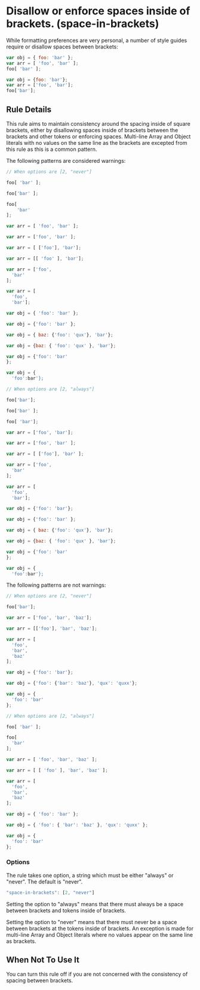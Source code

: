 # Disallow or enforce spaces inside of brackets. (space-in-brackets)

While formatting preferences are very personal, a number of style guides require or disallow spaces between brackets:

```js
var obj = { foo: 'bar' };
var arr = [ 'foo', 'bar' ];
foo[ 'bar' ];

var obj = {foo: 'bar'};
var arr = ['foo', 'bar'];
foo['bar'];
```

## Rule Details

This rule aims to maintain consistency around the spacing inside of square brackets, either by disallowing spaces inside of brackets between the brackets and other tokens or enforcing spaces. Multi-line Array and Object literals with no values on the same line as the brackets are excepted from this rule as this is a common pattern.

The following patterns are considered warnings:

```js
// When options are [2, "never"]

foo[ 'bar' ];

foo['bar' ];

foo[
    'bar'
];

var arr = [ 'foo', 'bar' ];

var arr = ['foo', 'bar' ];

var arr = [ ['foo'], 'bar'];

var arr = [[ 'foo' ], 'bar'];

var arr = ['foo', 
  'bar' 
];

var arr = [
  'foo', 
  'bar'];

var obj = { 'foo': 'bar' };

var obj = {'foo': 'bar' };

var obj = { baz: {'foo': 'qux'}, 'bar'};

var obj = {baz: { 'foo': 'qux' }, 'bar'};

var obj = {'foo': 'bar' 
};

var obj = {
  'foo':bar'};

// When options are [2, "always"]

foo['bar'];

foo['bar' ];

foo[ 'bar'];

var arr = ['foo', 'bar'];

var arr = ['foo', 'bar' ];

var arr = [ ['foo'], 'bar' ];

var arr = ['foo', 
  'bar' 
];

var arr = [
  'foo', 
  'bar'];

var obj = {'foo': 'bar'};

var obj = {'foo': 'bar' };

var obj = { baz: {'foo': 'qux'}, 'bar'};

var obj = {baz: { 'foo': 'qux' }, 'bar'};

var obj = {'foo': 'bar' 
};

var obj = {
  'foo':bar'};

```

The following patterns are not warnings:

```js
// When options are [2, "never"]

foo['bar'];

var arr = ['foo', 'bar', 'baz'];

var arr = [['foo'], 'bar', 'baz'];

var arr = [
  'foo', 
  'bar', 
  'baz'
];

var obj = {'foo': 'bar'};

var obj = {'foo': {'bar': 'baz'}, 'qux': 'quxx'};

var obj = {
  'foo': 'bar'
};

// When options are [2, "always"]

foo[ 'bar' ];

foo[
  'bar' 
];

var arr = [ 'foo', 'bar', 'baz' ];

var arr = [ [ 'foo' ], 'bar', 'baz' ];

var arr = [
  'foo', 
  'bar', 
  'baz'
];

var obj = { 'foo': 'bar' };

var obj = { 'foo': { 'bar': 'baz' }, 'qux': 'quxx' };

var obj = {
  'foo': 'bar'
};
```

### Options

The rule takes one option, a string which must be either "always" or "never". The default is "never".

```js
"space-in-brackets": [2, "never"]
```

Setting the option to "always" means that there must always be a space between brackets and tokens inside of brackets.

Setting the option to "never" means that there must never be a space between brackets at the tokens inside of brackets. An exception is made for multi-line Array and Object literals where no values appear on the same line as brackets.

## When Not To Use It

You can turn this rule off if you are not concerned with the consistency of spacing between brackets.
